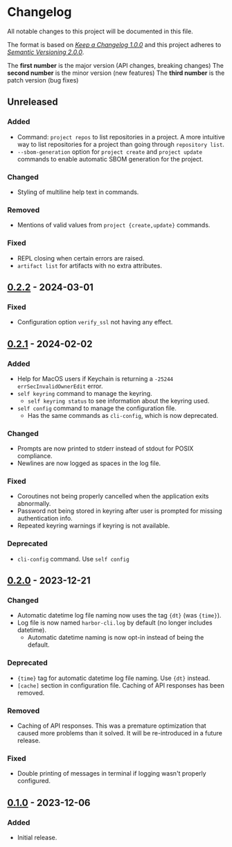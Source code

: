 # Changelog

All notable changes to this project will be documented in this file.

The format is based on [*Keep a Changelog 1.0.0*](https://keepachangelog.com/en/1.0.0/) and this project adheres to [*Semantic Versioning 2.0.0*](https://semver.org/).

The **first number** is the major version (API changes, breaking changes)
The **second number** is the minor version (new features)
The **third number** is the patch version (bug fixes)

<!-- changelog follows -->

## Unreleased

### Added

- Command: `project repos` to list repositories in a project. A more intuitive way to list repositories for a project than going through `repository list`.
- `--sbom-generation` option for `project create` and `project update` commands to enable automatic SBOM generation for the project.

### Changed

- Styling of multiline help text in commands.

### Removed

- Mentions of valid values from `project {create,update}` commands.

### Fixed

- REPL closing when certain errors are raised.
- `artifact list` for artifacts with no extra attributes.

## [0.2.2](https://github.com/unioslo/harbor-cli/tree/harbor-cli-v0.2.2) - 2024-03-01

### Fixed

- Configuration option `verify_ssl` not having any effect.

## [0.2.1](https://github.com/unioslo/harbor-cli/tree/harbor-cli-v0.2.1) - 2024-02-02

### Added

- Help for MacOS users if Keychain is returning a `-25244` `errSecInvalidOwnerEdit` error.
- `self keyring` command to manage the keyring.
  - `self keyring status` to see information about the keyring used.
- `self config` command to manage the configuration file.
  - Has the same commands as `cli-config`, which is now deprecated.

### Changed

- Prompts are now printed to stderr instead of stdout for POSIX compliance.
- Newlines are now logged as spaces in the log file.

### Fixed

- Coroutines not being properly cancelled when the application exits abnormally.
- Password not being stored in keyring after user is prompted for missing authentication info.
- Repeated keyring warnings if keyring is not available.

### Deprecated

- `cli-config` command. Use `self config`

## [0.2.0](https://github.com/unioslo/harbor-cli/tree/harbor-cli-v0.2.0) - 2023-12-21

### Changed

- Automatic datetime log file naming now uses the tag `{dt}` (was `{time}`).
- Log file is now named `harbor-cli.log` by default (no longer includes datetime).
  - Automatic datetime naming is now opt-in instead of being the default.

### Deprecated

- `{time}` tag for automatic datetime log file naming. Use `{dt}` instead.
- `[cache]` section in configuration file. Caching of API responses has been removed.

### Removed

- Caching of API responses. This was a premature optimization that caused more problems than it solved. It will be re-introduced in a future release.

### Fixed

- Double printing of messages in terminal if logging wasn't properly configured.

## [0.1.0](https://github.com/unioslo/harbor-cli/tree/ca08e7e8830ff3a10e1be447b5555acd5ed672ed) - 2023-12-06

### Added

- Initial release.

<!-- ### Added -->
<!-- ### Changed -->
<!-- ### Deprecated -->
<!-- ### Removed -->
<!-- ### Fixed -->
<!-- ### Security -->
